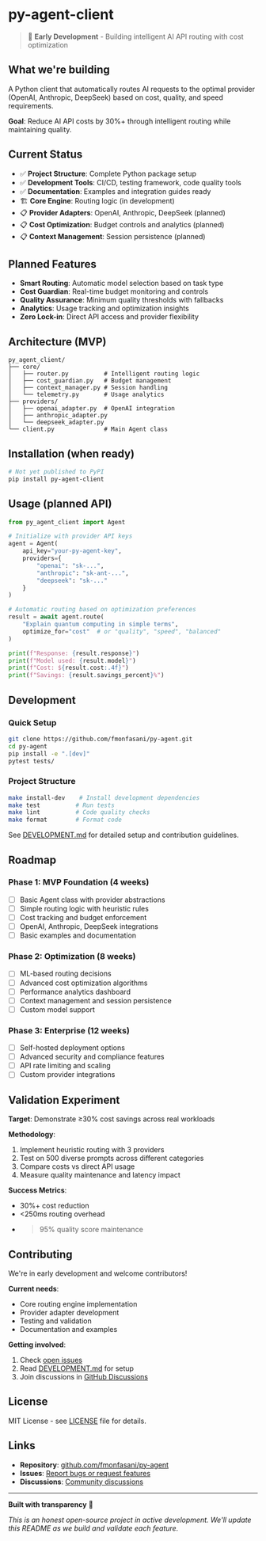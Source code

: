 # py-agent-client

> 🚧 **Early Development** - Building intelligent AI API routing with cost optimization

## What we're building

A Python client that automatically routes AI requests to the optimal provider (OpenAI, Anthropic, DeepSeek) based on cost, quality, and speed requirements.

**Goal**: Reduce AI API costs by 30%+ through intelligent routing while maintaining quality.

## Current Status

- ✅ **Project Structure**: Complete Python package setup
- ✅ **Development Tools**: CI/CD, testing framework, code quality tools
- ✅ **Documentation**: Examples and integration guides ready
- 🏗️ **Core Engine**: Routing logic (in development)
- 📋 **Provider Adapters**: OpenAI, Anthropic, DeepSeek (planned)
- 📋 **Cost Optimization**: Budget controls and analytics (planned)
- 📋 **Context Management**: Session persistence (planned)

## Planned Features

- **Smart Routing**: Automatic model selection based on task type
- **Cost Guardian**: Real-time budget monitoring and controls
- **Quality Assurance**: Minimum quality thresholds with fallbacks
- **Analytics**: Usage tracking and optimization insights
- **Zero Lock-in**: Direct API access and provider flexibility

## Architecture (MVP)

```
py_agent_client/
├── core/
│   ├── router.py          # Intelligent routing logic
│   ├── cost_guardian.py   # Budget management
│   ├── context_manager.py # Session handling
│   └── telemetry.py       # Usage analytics
├── providers/
│   ├── openai_adapter.py  # OpenAI integration
│   ├── anthropic_adapter.py
│   └── deepseek_adapter.py
└── client.py              # Main Agent class
```

## Installation (when ready)

```bash
# Not yet published to PyPI
pip install py-agent-client
```

## Usage (planned API)

```python
from py_agent_client import Agent

# Initialize with provider API keys
agent = Agent(
    api_key="your-py-agent-key",
    providers={
        "openai": "sk-...",
        "anthropic": "sk-ant-...",
        "deepseek": "sk-..."
    }
)

# Automatic routing based on optimization preferences
result = await agent.route(
    "Explain quantum computing in simple terms",
    optimize_for="cost"  # or "quality", "speed", "balanced"
)

print(f"Response: {result.response}")
print(f"Model used: {result.model}")
print(f"Cost: ${result.cost:.4f}")
print(f"Savings: {result.savings_percent}%")
```

## Development

### Quick Setup

```bash
git clone https://github.com/fmonfasani/py-agent.git
cd py-agent
pip install -e ".[dev]"
pytest tests/
```

### Project Structure

```bash
make install-dev    # Install development dependencies
make test          # Run tests
make lint          # Code quality checks
make format        # Format code
```

See [DEVELOPMENT.md](DEVELOPMENT.md) for detailed setup and contribution guidelines.

## Roadmap

### Phase 1: MVP Foundation (4 weeks)
- [ ] Basic Agent class with provider abstractions
- [ ] Simple routing logic with heuristic rules
- [ ] Cost tracking and budget enforcement
- [ ] OpenAI, Anthropic, DeepSeek integrations
- [ ] Basic examples and documentation

### Phase 2: Optimization (8 weeks)
- [ ] ML-based routing decisions
- [ ] Advanced cost optimization algorithms
- [ ] Performance analytics dashboard
- [ ] Context management and session persistence
- [ ] Custom model support

### Phase 3: Enterprise (12 weeks)
- [ ] Self-hosted deployment options
- [ ] Advanced security and compliance features
- [ ] API rate limiting and scaling
- [ ] Custom provider integrations

## Validation Experiment

**Target**: Demonstrate ≥30% cost savings across real workloads

**Methodology**:
1. Implement heuristic routing with 3 providers
2. Test on 500 diverse prompts across different categories
3. Compare costs vs direct API usage
4. Measure quality maintenance and latency impact

**Success Metrics**:
- 30%+ cost reduction
- <250ms routing overhead
- >95% quality score maintenance

## Contributing

We're in early development and welcome contributors! 

**Current needs**:
- Core routing engine implementation
- Provider adapter development
- Testing and validation
- Documentation and examples

**Getting involved**:
1. Check [open issues](https://github.com/fmonfasani/py-agent/issues)
2. Read [DEVELOPMENT.md](DEVELOPMENT.md) for setup
3. Join discussions in [GitHub Discussions](https://github.com/fmonfasani/py-agent/discussions)

## License

MIT License - see [LICENSE](LICENSE) file for details.

## Links

- **Repository**: [github.com/fmonfasani/py-agent](https://github.com/fmonfasani/py-agent)
- **Issues**: [Report bugs or request features](https://github.com/fmonfasani/py-agent/issues)
- **Discussions**: [Community discussions](https://github.com/fmonfasani/py-agent/discussions)

---

**Built with transparency** 🚀

*This is an honest open-source project in active development. We'll update this README as we build and validate each feature.*  